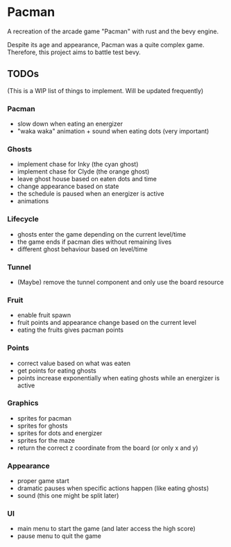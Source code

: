 # Pacman
A recreation of the arcade game "Pacman" with rust and the bevy engine.

Despite its age and appearance, Pacman was a quite complex game. Therefore, this project aims to battle test bevy.

## TODOs
(This is a WIP list of things to implement. Will be updated frequently)

### Pacman
- slow down when eating an energizer
- "waka waka" animation + sound when eating dots (very important)

### Ghosts
- implement chase for Inky (the cyan ghost)
- implement chase for Clyde (the orange ghost)
- leave ghost house based on eaten dots and time
- change appearance based on state
- the schedule is paused when an energizer is active
- animations

### Lifecycle
- ghosts enter the game depending on the current level/time
- the game ends if pacman dies without remaining lives
- different ghost behaviour based on level/time

### Tunnel
- (Maybe) remove the tunnel component and only use the board resource

### Fruit
- enable fruit spawn
- fruit points and appearance change based on the current level
- eating the fruits gives pacman points

### Points
- correct value based on what was eaten
- get points for eating ghosts
- points increase exponentially when eating ghosts while an energizer is active

### Graphics
- sprites for pacman
- sprites for ghosts
- sprites for dots and energizer
- sprites for the maze
- return the correct z coordinate from the board (or only x and y)

### Appearance
- proper game start
- dramatic pauses when specific actions happen (like eating ghosts)
- sound (this one might be split later)

### UI
- main menu to start the game (and later access the high score)
- pause menu to quit the game